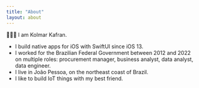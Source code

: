 ```yaml
---
title: "About"
layout: about
---
```


👋🏼🙂 I am Kolmar Kafran.

* I build native apps for iOS with SwiftUI since iOS 13.
* I worked for the Brazilian Federal Government between 2012 and 2022 on multiple roles: procurement manager, business analyst, data analyst, data engineer.
* I live in João Pessoa, on the northeast coast of Brazil.
* I like to build IoT things with my best friend.
